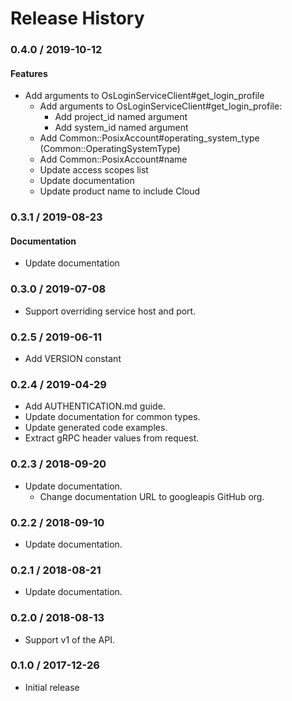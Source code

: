 # Release History

### 0.4.0 / 2019-10-12

#### Features

* Add arguments to OsLoginServiceClient#get_login_profile
  * Add arguments to OsLoginServiceClient#get_login_profile:
    * Add project_id named argument
    * Add system_id named argument
  * Add Common::PosixAccount#operating_system_type (Common::OperatingSystemType)
  * Add Common::PosixAccount#name
  * Update access scopes list
  * Update documentation
  * Update product name to include Cloud

### 0.3.1 / 2019-08-23

#### Documentation

* Update documentation

### 0.3.0 / 2019-07-08

* Support overriding service host and port.

### 0.2.5 / 2019-06-11

* Add VERSION constant

### 0.2.4 / 2019-04-29

* Add AUTHENTICATION.md guide.
* Update documentation for common types.
* Update generated code examples.
* Extract gRPC header values from request.

### 0.2.3 / 2018-09-20

* Update documentation.
  * Change documentation URL to googleapis GitHub org.

### 0.2.2 / 2018-09-10

* Update documentation.

### 0.2.1 / 2018-08-21

* Update documentation.

### 0.2.0 / 2018-08-13

* Support v1 of the API.

### 0.1.0 / 2017-12-26

* Initial release
